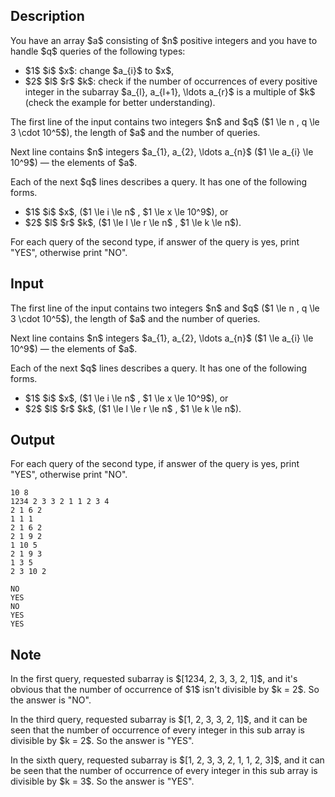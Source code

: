 ## Description

<div><p>You have an array $a$ consisting of $n$ positive integers and you have to handle $q$ queries of the following types:</p><ul> <li> $1$ $i$ $x$: change $a_{i}$ to $x$, </li><li> $2$ $l$ $r$ $k$: check if the number of occurrences of every positive integer in the subarray $a_{l}, a_{l+1}, \ldots a_{r}$ is a multiple of $k$ (check the example for better understanding). </li></ul></div><div class="input-specification"><p>The first line of the input contains two integers $n$ and $q$ ($1 \le n , q \le 3 \cdot 10^5$), the length of $a$ and the number of queries.</p><p>Next line contains $n$ integers $a_{1}, a_{2}, \ldots a_{n}$ ($1 \le a_{i} \le 10^9$) — the elements of $a$.</p><p>Each of the next $q$ lines describes a query. It has one of the following forms.</p><ul> <li> $1$ $i$ $x$, ($1 \le i \le n$ , $1 \le x \le 10^9$), or </li><li> $2$ $l$ $r$ $k$, ($1 \le l \le r \le n$ , $1 \le k \le n$). </li></ul></div><div class="output-specification"><p>For each query of the second type, if answer of the query is yes, print "<span class="tex-font-style-tt">YES</span>", otherwise print "<span class="tex-font-style-tt">NO</span>".</p></div>

## Input

<p>The first line of the input contains two integers $n$ and $q$ ($1 \le n , q \le 3 \cdot 10^5$), the length of $a$ and the number of queries.</p><p>Next line contains $n$ integers $a_{1}, a_{2}, \ldots a_{n}$ ($1 \le a_{i} \le 10^9$) — the elements of $a$.</p><p>Each of the next $q$ lines describes a query. It has one of the following forms.</p><ul> <li> $1$ $i$ $x$, ($1 \le i \le n$ , $1 \le x \le 10^9$), or </li><li> $2$ $l$ $r$ $k$, ($1 \le l \le r \le n$ , $1 \le k \le n$). </li></ul>

## Output

<p>For each query of the second type, if answer of the query is yes, print "<span class="tex-font-style-tt">YES</span>", otherwise print "<span class="tex-font-style-tt">NO</span>".</p>





```input1
10 8
1234 2 3 3 2 1 1 2 3 4
2 1 6 2
1 1 1
2 1 6 2
2 1 9 2
1 10 5
2 1 9 3
1 3 5
2 3 10 2

```




```output1
NO
YES
NO
YES
YES

```



## Note

<p>In the first query, requested subarray is $[1234, 2, 3, 3, 2, 1]$, and it's obvious that the number of occurrence of $1$ isn't divisible by $k = 2$. So the answer is "<span class="tex-font-style-tt">NO</span>".</p><p>In the third query, requested subarray is $[1, 2, 3, 3, 2, 1]$, and it can be seen that the number of occurrence of every integer in this sub array is divisible by $k = 2$. So the answer is "<span class="tex-font-style-tt">YES</span>".</p><p>In the sixth query, requested subarray is $[1, 2, 3, 3, 2, 1, 1, 2, 3]$, and it can be seen that the number of occurrence of every integer in this sub array is divisible by $k = 3$. So the answer is "<span class="tex-font-style-tt">YES</span>".</p>
